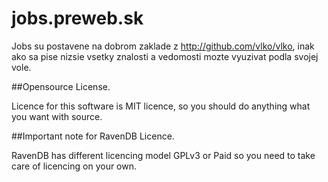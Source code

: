 jobs.preweb.sk
====================

Jobs su postavene na dobrom zaklade z http://github.com/vlko/vlko, inak ako sa pise nizsie vsetky znalosti a vedomosti mozte vyuzivat podla svojej vole.

##Opensource License.

Licence for this software is MIT licence, so you should do anything what you want with source.

##Important note for RavenDB Licence.

RavenDB has different licencing model GPLv3 or Paid so you need to take care of licencing on your own.
